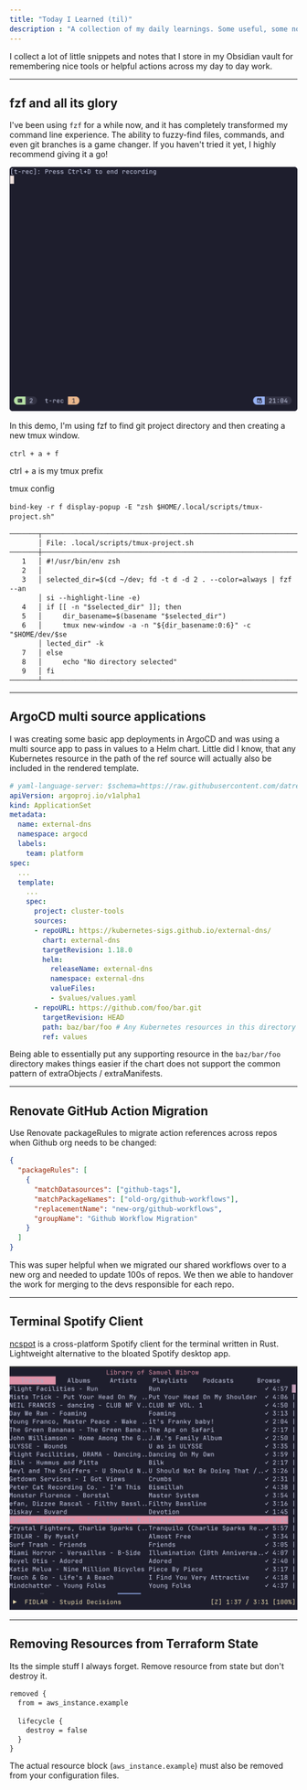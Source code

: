 ```yaml
---
title: "Today I Learned (til)"
description : "A collection of my daily learnings. Some useful, some not so much."
---
```


I collect a lot of little snippets and notes that I store in my Obsidian vault for remembering nice tools or helpful actions across my day to day work.

---

## fzf and all its glory

I've been using `fzf` for a while now, and it has completely transformed my command line experience. The ability to fuzzy-find files, commands, and even git branches is a game changer. If you haven't tried it yet, I highly recommend giving it a go!

![fzf.gif](./images/fzf.gif)

In this demo, I'm using fzf to find git project directory and then creating a new tmux window.

`ctrl + a + f`

ctrl + a is my tmux prefix

tmux config

`bind-key -r f display-popup -E "zsh $HOME/.local/scripts/tmux-project.sh"`

```shell
───────┬──────────────────────────────────────────────────────────────────
       │ File: .local/scripts/tmux-project.sh
───────┼──────────────────────────────────────────────────────────────────
   1   │ #!/usr/bin/env zsh
   2   │
   3   │ selected_dir=$(cd ~/dev; fd -t d -d 2 . --color=always | fzf --an
       │ si --highlight-line -e)
   4   │ if [[ -n "$selected_dir" ]]; then
   5   │     dir_basename=$(basename "$selected_dir")
   6   │     tmux new-window -a -n "${dir_basename:0:6}" -c "$HOME/dev/$se
       │ lected_dir" -k
   7   │ else
   8   │     echo "No directory selected"
   9   │ fi
───────┴──────────────────────────────────────────────────────────────────
```

---

## ArgoCD multi source applications

I was creating some basic app deployments in ArgoCD and was using a multi source app to pass in values to a Helm chart. Little did I know, that any Kubernetes resource in the path of the ref source will actually also be included in the rendered template.

```yaml
# yaml-language-server: $schema=https://raw.githubusercontent.com/datreeio/CRDs-catalog/refs/heads/main/argoproj.io/applicationset_v1alpha1.json
apiVersion: argoproj.io/v1alpha1
kind: ApplicationSet
metadata:
  name: external-dns
  namespace: argocd
  labels:
    team: platform
spec:
  ...
  template:
    ...
    spec:
      project: cluster-tools
      sources:
      - repoURL: https://kubernetes-sigs.github.io/external-dns/
        chart: external-dns
        targetRevision: 1.18.0
        helm:
          releaseName: external-dns
          namespace: external-dns
          valueFiles:
          - $values/values.yaml
      - repoURL: https://github.com/foo/bar.git
        targetRevision: HEAD
        path: baz/bar/foo # Any Kubernetes resources in this directory will also be rendered even though ref is defined.
        ref: values
```

Being able to essentially put any supporting resource in the `baz/bar/foo` directory makes things easier if the chart does not support the common pattern of extraObjects / extraManifests.

---

## Renovate GitHub Action Migration

Use Renovate packageRules to migrate action references across repos when Github org needs to be changed:

```json
{
  "packageRules": [
    {
      "matchDatasources": ["github-tags"],
      "matchPackageNames": ["old-org/github-workflows"],
      "replacementName": "new-org/github-workflows",
      "groupName": "Github Workflow Migration"
    }
  ]
}
```

This was super helpful when we migrated our shared workflows over to a new org and needed to update 100s of repos. We then we able to handover the work for merging to the devs responsible for each repo.

---

## Terminal Spotify Client

[ncspot](https://github.com/hrkfdn/ncspot) is a cross-platform Spotify client for the terminal written in Rust. Lightweight alternative to the bloated Spotify desktop app.

![ncspot](./images/ncspot.png)

---

## Removing Resources from Terraform State

Its the simple stuff I always forget. Remove resource from state but don't destroy it.

```hcl
removed {
  from = aws_instance.example

  lifecycle {
    destroy = false
  }
}
```

The actual resource block (`aws_instance.example`) must also be removed from your configuration files.
